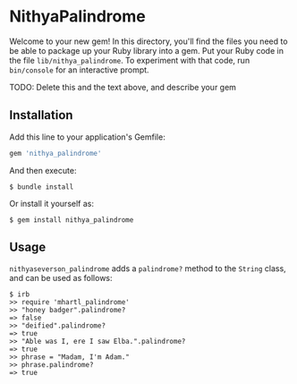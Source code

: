# NithyaPalindrome

Welcome to your new gem! In this directory, you'll find the files you need to be able to package up your Ruby library into a gem. Put your Ruby code in the file `lib/nithya_palindrome`. To experiment with that code, run `bin/console` for an interactive prompt.

TODO: Delete this and the text above, and describe your gem

## Installation

Add this line to your application's Gemfile:

```ruby
gem 'nithya_palindrome'
```

And then execute:

    $ bundle install

Or install it yourself as:

    $ gem install nithya_palindrome

## Usage


`nithyaseverson_palindrome` adds a `palindrome?` method to the `String` class, and can be used as follows:

```
$ irb
>> require 'mhartl_palindrome'
>> "honey badger".palindrome?
=> false
>> "deified".palindrome?
=> true
>> "Able was I, ere I saw Elba.".palindrome?
=> true
>> phrase = "Madam, I'm Adam."
>> phrase.palindrome?
=> true
